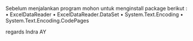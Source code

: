 Sebelum menjalankan program mohon untuk menginstall package berikut :
•	ExcelDataReader
•	ExcelDataReader.DataSet
•	System.Text.Encoding
•	System.Text.Encoding.CodePages


regards
Indra AY
